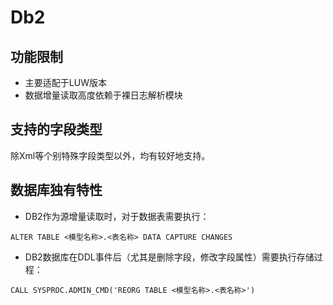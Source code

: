 # Db2

## 功能限制

- 主要适配于LUW版本
- 数据增量读取高度依赖于裸日志解析模块

## 支持的字段类型

除Xml等个别特殊字段类型以外，均有较好地支持。



## 数据库独有特性

- DB2作为源增量读取时，对于数据表需要执行：

```
ALTER TABLE <模型名称>.<表名称> DATA CAPTURE CHANGES
```

- DB2数据库在DDL事件后（尤其是删除字段，修改字段属性）需要执行存储过程：

```
CALL SYSPROC.ADMIN_CMD('REORG TABLE <模型名称>.<表名称>')
```